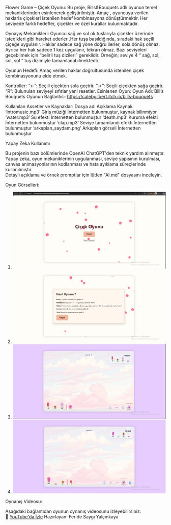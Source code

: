 Flower Game – Çiçek Oyunu:
Bu proje, Bills&Bouquets adlı oyunun temel mekaniklerinden esinlenerek geliştirilmiştir. Amaç , oyuncuya verilen haklarla çiçekleri istenilen hedef kombinasyona dönüştürmektir. Her seviyede farklı hedefler, çiçekler ve özel kurallar bulunmaktadır.

Oynayış Mekanikleri:
Oyuncu sağ ve sol ok tuşlarıyla çiçekler üzerinde istedikleri gibi hareket ederler .Her tuşa basıldığında, sıradaki hak seçili çiçeğe uygulanır. Haklar sadece sağ yöne doğru ilerler, sola dönüş olmaz. Ayrıca her hak sadece 1 kez uygulanır, tekrarı olmaz. Bazı seviyeleri geçebilmek için “belirli tuş dizileri” gereklidir. Örneğin; seviye 4 “  sağ, sol, sol, sol ” tuş dizimiyle tamamlanabilmektedir. 

Oyunun Hedefi:
Amaç verilen haklar doğrultusunda istenilen çiçek kombinasyonunu elde etmek.

Kontroller:
“←”: Seçili çiçekten sola geçirir.
“→”: Seçili çiçekten sağa geçirir.
“R”: Bulunulan seviyeyi sıfırlar yani resetler.
Esinlenen Oyun:
Oyun Adı: Bill’s Bouquets
Oyunun Bağlantısı: https://calebgilbert.itch.io/bills-bouquets

Kullanılan Assetler ve Kaynaklar: 
Dosya adı                       Açıklama                                    Kaynak
‘intromusic.mp3’             Giriş müziği                    İnternetten bulunmuştur, kaynak bilinmiyor
‘water.mp3’                  Su efekti                       İnternetten bulunmuştur
‘death.mp3’                  Kuruma efekti                   İnternetten bulunmuştur
‘clap.mp3’            Seviye tamamlandı efekti               İnternetten bulunmuştur
‘arkaplan_saydam.png’       Arkaplan görseli                 İnternetten bulunmuştur

 Yapay Zeka Kullanımı

 Bu projenin bazı bölümlerinde OpenAI ChatGPT'den teknik yardım alınmıştır.  
 Yapay zeka, oyun mekaniklerinin uygulanması, seviye yapısının kurulması, canvas animasyonlarının kodlanması ve hata ayıklama süreçlerinde kullanılmıştır.  
 Detaylı açıklama ve örnek promptlar için lütfen "AI.md" dosyasını inceleyin.

Oyun Görselleri:
1) ![ss1](https://raw.githubusercontent.com/ferideyalcinkaya/ferideyalcinkaya.github.io/main/ss1.png)
2) ![ss2](https://raw.githubusercontent.com/ferideyalcinkaya/ferideyalcinkaya.github.io/main/ss2.png)
3) ![ss3](https://raw.githubusercontent.com/ferideyalcinkaya/ferideyalcinkaya.github.io/main/ss3.png)
4) ![ss4](https://raw.githubusercontent.com/ferideyalcinkaya/ferideyalcinkaya.github.io/main/ss4.png)

 Oynanış Videosu:

Aşağıdaki bağlantıdan oyunun oynanış videosunu izleyebilirsiniz:  
🔗 [YouTube'da İzle](https://www.youtube.com/watch?v=urJfDhYBXPc)
 Hazırlayan: Feride Saygı Yalçınkaya

